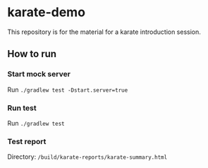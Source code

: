 # karate-demo
This repository is for the material for a karate introduction session. 

## How to run

### Start mock server
Run `./gradlew test -Dstart.server=true`

### Run test
Run `./gradlew test`

### Test report
Directory: `/build/karate-reports/karate-summary.html`
